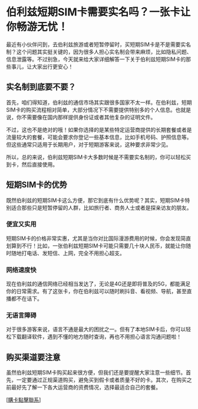 # 伯利兹短期SIM卡需要实名吗？一张卡让你畅游无忧！

最近有小伙伴问到，去伯利兹旅游或者短暂停留时，买短期SIM卡是不是需要实名制？这个问题其实挺关键的，因为很多人担心实名制会带来麻烦，比如隐私问题、信息泄露等。不过别急，今天就来给大家详细解答一下关于伯利兹短期SIM卡的那些事儿，让大家出行更安心！

## 实名制到底要不要？

首先，咱们得知道，伯利兹的通信市场其实跟很多国家不太一样。在伯利兹，短期SIM卡的购买流程相对简单，大部分情况下不需要提供特别多的个人信息。也就是说，你不需要像在国内那样提供身份证或者其他复杂的证明文件。

不过，这也不是绝对的哦！如果你选择的是某些特定运营商提供的长期套餐或者是流量较大的套餐，可能会要求你登记一些基本信息，比如手机号码、护照信息等。但这些通常只适用于长期用户，对于短期游客来说，这种要求非常少见。

所以，总的来说，伯利兹短期SIM卡大多数时候是不需要实名制的，你可以轻松买到卡，然后直接使用。

## 短期SIM卡的优势

既然伯利兹的短期SIM卡这么方便，那它到底有什么优势呢？其实，短期SIM卡特别适合那些只是短暂停留的人群，比如旅行者、商务人士或者是探亲访友的朋友。

### 便宜又实用

短期SIM卡的价格非常实惠，尤其是当你对比国际漫游费用的时候，你会发现简直划算到不行！比如，一张伯利兹短期SIM卡可能只需要几十块人民币，就能让你随时随地打电话、发短信、上网，完全不用担心超支。

### 网络速度快

现在伯利兹的通信网络已经相当发达了，无论是4G还是即将普及的5G，都能满足你的日常需求。有了这张卡，你在伯利兹可以随时刷抖音、看视频、导航，甚至直播都不在话下。

### 无语言障碍

对于很多游客来说，语言不通是最大的困扰之一。但有了本地SIM卡后，你可以轻松下载翻译软件，遇到不懂的地方随时查询，再也不用担心语言沟通问题啦！

## 购买渠道要注意

虽然伯利兹短期SIM卡购买起来很方便，但我们还是要提醒大家注意一些细节。首先，一定要通过正规渠道购买，避免买到假卡或者质量不好的卡。其次，在购买之前最好先了解一下各大运营商的资费情况，选择最适合自己的套餐。

[[購卡點擊聯系](https://t.me/s/esim1088)]